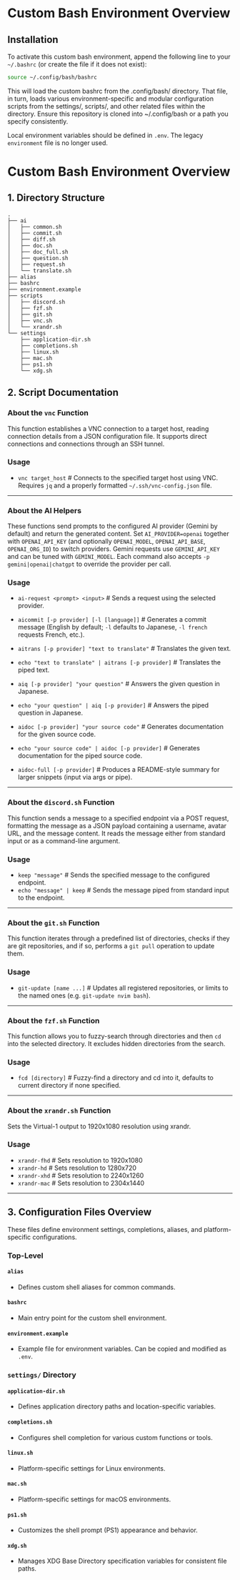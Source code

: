 # Custom Bash Environment Overview

## Installation

To activate this custom bash environment, append the following line to your `~/.bashrc` (or create the file if it does not exist):

```bash
source ~/.config/bash/bashrc
```

This will load the custom bashrc from the .config/bash/ directory. 
That file, in turn, loads various environment-specific and modular configuration scripts from the settings/, scripts/, and other related files within the directory.
Ensure this repository is cloned into ~/.config/bash or a path you specify consistently.

Local environment variables should be defined in `.env`. The legacy `environment` file is no longer used.

# Custom Bash Environment Overview

## 1. Directory Structure
```
.
├── ai
│   ├── common.sh
│   ├── commit.sh
│   ├── diff.sh
│   ├── doc.sh
│   ├── doc_full.sh
│   ├── question.sh
│   ├── request.sh
│   └── translate.sh
├── alias
├── bashrc
├── environment.example
├── scripts
│   ├── discord.sh
│   ├── fzf.sh
│   ├── git.sh
│   ├── vnc.sh
│   └── xrandr.sh
└── settings
    ├── application-dir.sh
    ├── completions.sh
    ├── linux.sh
    ├── mac.sh
    ├── ps1.sh
    └── xdg.sh
```

## 2. Script Documentation

### About the `vnc` Function
This function establishes a VNC connection to a target host, reading connection details from a JSON configuration file.
It supports direct connections and connections through an SSH tunnel.

### Usage
- `vnc target_host`  # Connects to the specified target host using VNC.  Requires `jq` and a properly formatted `~/.ssh/vnc-config.json` file.

---

### About the AI Helpers
These functions send prompts to the configured AI provider (Gemini by default) and return the generated content.
Set `AI_PROVIDER=openai` together with `OPENAI_API_KEY` (and optionally `OPENAI_MODEL`, `OPENAI_API_BASE`, `OPENAI_ORG_ID`) to switch providers.
Gemini requests use `GEMINI_API_KEY` and can be tuned with `GEMINI_MODEL`. Each command also accepts `-p gemini|openai|chatgpt` to override the provider per call.

### Usage
- `ai-request <prompt> <input>`  # Sends a request using the selected provider.

- `aicommit [-p provider] [-l [language]]`  # Generates a commit message (English by default; `-l` defaults to Japanese, `-l french` requests French, etc.).

- `aitrans [-p provider] "text to translate"`  # Translates the given text.
- `echo "text to translate" | aitrans [-p provider]`  # Translates the piped text.

- `aiq [-p provider] "your question"`  # Answers the given question in Japanese.
- `echo "your question" | aiq [-p provider]`  # Answers the piped question in Japanese.

- `aidoc [-p provider] "your source code"`  # Generates documentation for the given source code.
- `echo "your source code" | aidoc [-p provider]`  # Generates documentation for the piped source code.

- `aidoc-full [-p provider]`  # Produces a README-style summary for larger snippets (input via args or pipe).

---

### About the `discord.sh` Function
This function sends a message to a specified endpoint via a POST request, formatting the message as a JSON payload containing a username, avatar URL, and the message content. 
It reads the message either from standard input or as a command-line argument.

### Usage
- `keep "message"`  # Sends the specified message to the configured endpoint.
- `echo "message" | keep` # Sends the message piped from standard input to the endpoint.

---

### About the `git.sh` Function
This function iterates through a predefined list of directories, checks if they are git repositories, and if so, performs a `git pull` operation to update them.

### Usage
- `git-update [name ...]`  # Updates all registered repositories, or limits to the named ones (e.g. `git-update nvim bash`).

---

### About the `fzf.sh` Function
This function allows you to fuzzy-search through directories and then `cd` into the selected directory.
It excludes hidden directories from the search.

### Usage
- `fcd [directory]`  # Fuzzy-find a directory and cd into it, defaults to current directory if none specified.

---

### About the `xrandr.sh` Function
Sets the Virtual-1 output to 1920x1080 resolution using xrandr.

### Usage
- `xrandr-fhd`  # Sets resolution to 1920x1080
- `xrandr-hd`  # Sets resolution to 1280x720
- `xrandr-xhd`  # Sets resolution to 2240x1260
- `xrandr-mac`  # Sets resolution to 2304x1440

---

## 3. Configuration Files Overview

These files define environment settings, completions, aliases, and platform-specific configurations.

### Top-Level

#### `alias`
- Defines custom shell aliases for common commands.

#### `bashrc`
- Main entry point for the custom shell environment.

#### `environment.example`
- Example file for environment variables. Can be copied and modified as `.env`.

### `settings/` Directory

#### `application-dir.sh`
- Defines application directory paths and location-specific variables.

#### `completions.sh`
- Configures shell completion for various custom functions or tools.

#### `linux.sh`
- Platform-specific settings for Linux environments.

#### `mac.sh`
- Platform-specific settings for macOS environments.

#### `ps1.sh`
- Customizes the shell prompt (PS1) appearance and behavior.

#### `xdg.sh`
- Manages XDG Base Directory specification variables for consistent file paths.

